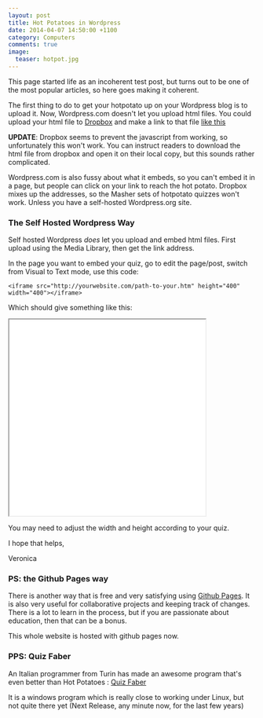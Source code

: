 ```yaml
---
layout: post
title: Hot Potatoes in Wordpress
date: 2014-04-07 14:50:00 +1100
category: Computers
comments: true
image:
  teaser: hotpot.jpg
---
```


This page started life as an incoherent test post, but turns out to be one of the most popular articles, so here goes making it coherent.

The first thing to do to get your hotpotato up on your Wordpress blog is to upload it.  Now, Wordpress.com doesn't let you upload html files.  You could upload your html file to [Dropbox](http://dropbox.com) and make a link to that file [like this](https://www.dropbox.com/s/9ipscc4si3cy0iv/test.htm?dl=0)

**UPDATE**: Dropbox seems to prevent the javascript from working, so unfortunately this won't work.  You can instruct readers to download the html file from dropbox and open it on their local copy, but this sounds rather complicated.

Wordpress.com is also fussy about what it embeds, so you can't embed it in a page, but people can click on your link to reach the hot potato.  Dropbox mixes up the addresses, so the Masher sets of hotpotato quizzes won't work.  Unless you have a self-hosted Wordpress.org site.

### The Self Hosted Wordpress Way

Self hosted Wordpress *does* let you upload and embed html files.  First upload using the Media Library, then get the link address.

In the page you want to embed your quiz, go to edit the page/post, switch from Visual to Text mode, use this code:


    <iframe src="http://yourwebsite.com/path-to-your.htm" height="400" width="400"></iframe>


Which should give something like this:

<iframe src="/assets/docs/test.htm" height="400" width="400"></iframe>

You may need to adjust the width and height according to your quiz.

I hope that helps,

Veronica

### PS: the Github Pages way

There is another way that is free and very satisfying using [Github Pages](https://pages.github.com/).  It is also very useful for collaborative projects and keeping track of changes.  There is a lot to learn in the process, but if you are passionate about education, then that can be a bonus.

This whole website is hosted with github pages now.

### PPS: Quiz Faber

An Italian programmer from Turin has made an awesome program that's even better than Hot Potatoes : [Quiz Faber](http://www.quizfaber.com)

It is a windows program which is really close to working under Linux, but not quite there yet (Next Release, any minute now, for the last few years)

